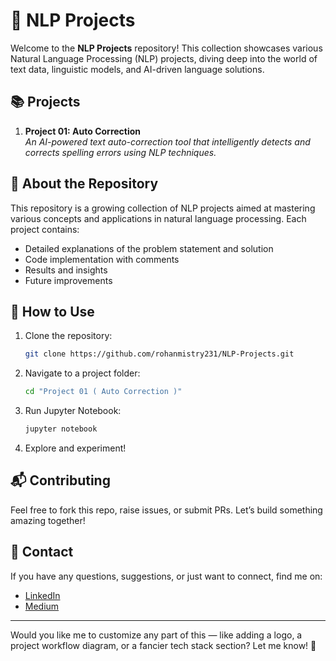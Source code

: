 # 🚀 NLP Projects

Welcome to the **NLP Projects** repository! This collection showcases various Natural Language Processing (NLP) projects, diving deep into the world of text data, linguistic models, and AI-driven language solutions.  

## 📚 Projects

1. **Project 01: Auto Correction**  
   *An AI-powered text auto-correction tool that intelligently detects and corrects spelling errors using NLP techniques.*

## 🧠 About the Repository

This repository is a growing collection of NLP projects aimed at mastering various concepts and applications in natural language processing. Each project contains:  
- Detailed explanations of the problem statement and solution  
- Code implementation with comments  
- Results and insights  
- Future improvements

## 🌟 How to Use

1. Clone the repository:  
   ```bash
   git clone https://github.com/rohanmistry231/NLP-Projects.git
   ```
2. Navigate to a project folder:  
   ```bash
   cd "Project 01 ( Auto Correction )"
   ```
3. Run Jupyter Notebook:  
   ```bash
   jupyter notebook
   ```
4. Explore and experiment!  

## 📬 Contributing

Feel free to fork this repo, raise issues, or submit PRs. Let’s build something amazing together!  

## 📧 Contact

If you have any questions, suggestions, or just want to connect, find me on:  
- [LinkedIn](https://linkedin.com/in/rohan-mistry-493987202)  
- [Medium](https://medium.com/@rohanmistry231)  

---

Would you like me to customize any part of this — like adding a logo, a project workflow diagram, or a fancier tech stack section? Let me know! 💬